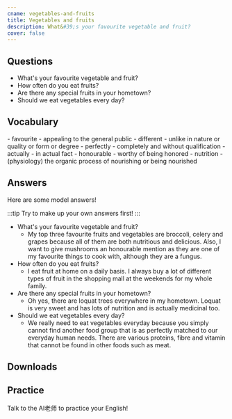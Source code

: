 ```yaml
---
cname: vegetables-and-fruits
title: Vegetables and fruits
description: What&#39;s your favourite vegetable and fruit?
cover: false
---
```

<banner></banner>

## Questions

- What&#39;s your favourite vegetable and fruit?
- How often do you eat fruits?
- Are there any special fruits in your hometown?
- Should we eat vegetables every day?

## Vocabulary

<vocab-list>
- favourite
  - appealing to the general public
- different
  - unlike in nature or quality or form or degree
- perfectly
  - completely and without qualification
- actually
  - in actual fact
- honourable
  - worthy of being honored
- nutrition
  - (physiology) the organic process of nourishing or being nourished

<!-- blank -->

</vocab-list>

## Answers
Here are some model answers!

:::tip
Try to make up your own answers first!
:::

- What&#39;s your favourite vegetable and fruit?
  - My top three favourite fruits and vegetables are broccoli, celery and grapes because all of them are both nutritious and delicious. Also, I want to give mushrooms an honourable mention as they are one of my favourite things to cook with, although they are a fungus.
- How often do you eat fruits?
  - I eat fruit at home on a daily basis. I always buy a lot of different types of fruit in the shopping mall at the weekends for my whole family.
- Are there any special fruits in your hometown?
  - Oh yes, there are loquat trees everywhere in my hometown. Loquat is very sweet and has lots of nutrition and is actually medicinal too.
- Should we eat vegetables every day?
  - We really need to eat vegetables everyday because you simply cannot find another food group that is as perfectly matched to our everyday human needs. There are various proteins, fibre and vitamin that cannot be found in other foods such as meat.

## Downloads
<downloads></downloads>

## Practice
Talk to the AI老师 to practice your English!
<qrfooter></qrfooter>




